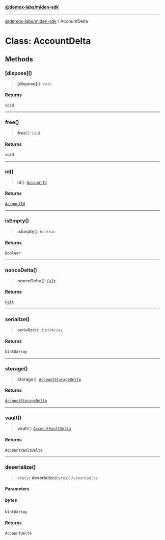 [**@demox-labs/miden-sdk**](../README.md)

***

[@demox-labs/miden-sdk](../README.md) / AccountDelta

# Class: AccountDelta

## Methods

### \[dispose\]()

> **\[dispose\]**(): `void`

#### Returns

`void`

***

### free()

> **free**(): `void`

#### Returns

`void`

***

### id()

> **id**(): [`AccountId`](AccountId.md)

#### Returns

[`AccountId`](AccountId.md)

***

### isEmpty()

> **isEmpty**(): `boolean`

#### Returns

`boolean`

***

### nonceDelta()

> **nonceDelta**(): [`Felt`](Felt.md)

#### Returns

[`Felt`](Felt.md)

***

### serialize()

> **serialize**(): `Uint8Array`

#### Returns

`Uint8Array`

***

### storage()

> **storage**(): [`AccountStorageDelta`](AccountStorageDelta.md)

#### Returns

[`AccountStorageDelta`](AccountStorageDelta.md)

***

### vault()

> **vault**(): [`AccountVaultDelta`](AccountVaultDelta.md)

#### Returns

[`AccountVaultDelta`](AccountVaultDelta.md)

***

### deserialize()

> `static` **deserialize**(`bytes`): `AccountDelta`

#### Parameters

##### bytes

`Uint8Array`

#### Returns

`AccountDelta`
